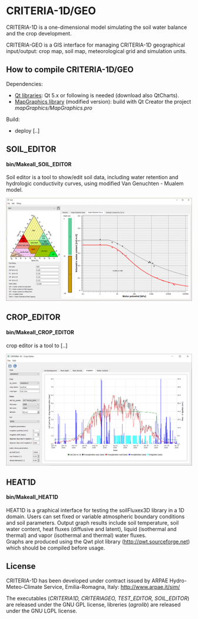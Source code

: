 # CRITERIA-1D/GEO
CRITERIA-1D is a one-dimensional model simulating the soil water balance and the crop development.

CRITERIA-GEO is a GIS interface for managing CRITERIA-1D geographical input/output: crop map, soil map, meteorological grid and simulation units.

## How to compile CRITERIA-1D/GEO
Dependencies:
- [Qt libraries](https://www.qt.io/download-qt-installer): Qt 5.x or following is needed (download also QtCharts).
- [MapGraphics library](https://github.com/raptorswing/MapGraphics) (modified version): build with Qt Creator the project *mapGraphics/MapGraphics.pro*

Build:
- deploy [..]

## SOIL_EDITOR
#### bin/Makeall_SOIL_EDITOR
Soil editor is a tool to show/edit soil data, including water retention and hydrologic conductivity curves, using modified Van Genuchten - Mualem model.

![](https://github.com/ARPA-SIMC/CRITERIA1D/blob/master/DOC/img/soilEditor.png)

## CROP_EDITOR
#### bin/Makeall_CROP_EDITOR
crop editor is a tool to [..]

![](https://github.com/ARPA-SIMC/CRITERIA1D/blob/master/DOC/img/cropEditor.png)

## HEAT1D 
#### bin/Makeall_HEAT1D
HEAT1D is a graphical interface for testing the soilFluxex3D library in a 1D domain. Users can set fixed or variable atmospheric boundary conditions and soil parameters. Output graph results include soil temperature, soil water content, heat fluxes (diffusive and latent), liquid (isothermal and thermal) and vapor (isothermal and thermal) water fluxes.  
Graphs are produced using the Qwt plot library (http://qwt.sourceforge.net) which should be compiled before usage.



## License
CRITERIA-1D has been developed under contract issued by 
ARPAE Hydro-Meteo-Climate Service, Emilia-Romagna, Italy: http://www.arpae.it/sim/

The executables (*CRITERIA1D, CRITERIAGEO, TEST_EDITOR, SOIL_EDITOR*) are released under the GNU GPL license, libreries (*agrolib*) are released under the GNU LGPL license.

